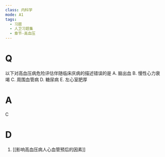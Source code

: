 ```yaml
---
class: 内科学
mode: A1
tags:
  - 习题
  - 人卫习题集
  - 章节-高血压
---
```


# Q
以下对高血压病危险评估伴随临床庆病的描述错误的是
A. 脑出血 
B. 慢性心力衰竭 
C. 周围血管病
D. 糖尿病 
E. 左心室肥厚

# A
C

# D
1. [[影响高血压病人心血管预后的因素]]